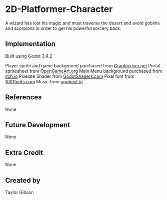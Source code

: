 # 2D-Platformer-Character
A wizard has lost his magic and must traverse the desert and avoid goblins and scorpions in order to get his powerful sorcery back.

## Implementation
Built using Godot 3.4.2

Player sprite and game background purchased from [Graphicriver.net](https://graphicriver.net/item/game-assets-pixel-platformer-kit-sprites-background-and-weapons/19258197)
Portal spritesheet from [OpenGameArt.org](https://opengameart.org/content/portals)
Main Menu background purchased from [itch.io](https://pzuh.itch.io/free-desert-platformer-tileset)
Pixelate Shader from [GodotShaders.com](https://godotshaders.com/shader/pixelate/)
Pixel font from [1001fonts.com](https://www.1001fonts.com/pixel-fonts.html)
Music from [uppbeat.io](https://uppbeat.io/browse/music/gaming?energy=2&vocal=1)


## References
None

## Future Development
None

## Extra Credit
None

## Created by 
Taylor Gibson
